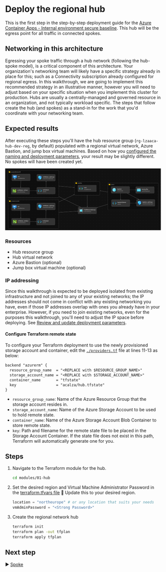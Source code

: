 # Deploy the regional hub

This is the first step in the step-by-step deployment guide for the [Azure Container Apps - Internal environment secure baseline](../../README.md). This hub will be the egress point for all traffic in connected spokes.

## Networking in this architecture

Egressing your spoke traffic through a hub network (following the hub-spoke model), is a critical component of this architecture. Your organization's networking team will likely have a specific strategy already in place for this; such as a Connectivity subscription already configured for regional egress. In this walkthrough, we are going to implement this recommended strategy in an illustrative manner, however you will need to adjust based on your specific situation when you implement this cluster for production. Hubs are usually a centrally-managed and governed resource in an organization, and not typically workload specific. The steps that follow create the hub (and spokes) as a stand-in for the work that you'd coordinate with your networking team.

## Expected results

After executing these steps you'll have the hub resource group (`rg-lzaaca-hub-dev-reg`, by default) populated with a regional virtual network, Azure Bastion, and jump box virtual machines. Based on how you [configured the naming and deployment parameters](../../README.md#steps), your result may be slightly different. No spokes will have been created yet.

![A picture of the components in the hub resource group.](./media/hub.png)

### Resources

- Hub resource group
- Hub virtual network
- Azure Bastion (optional)
- Jump box virtual machine (optional)

### IP addressing

Since this walkthrough is expected to be deployed isolated from existing infrastructure and not joined to any of your existing networks; the IP addresses should not come in conflict with any existing networking you have, even if those IP addresses overlap with ones you already have in your enterprise. However, if you need to join existing networks, even for the purposes this walkthrough, you'll need to adjust the IP space before deploying. See [Review and update deployment parameters](../../README.md#steps).

#### Configure Terraform remote state

To configure your Terraform deployment to use the newly provisioned storage account and container, edit the [`./providers.tf`](./providers.tf) file at lines 11-13 as below:

```hcl
backend "azurerm" {
  resource_group_name  = "<REPLACE with $RESOURCE_GROUP_NAME>"
  storage_account_name = "<REPLACE with $STORAGE_ACCOUNT_NAME>"
  container_name       = "tfstate"
  key                  = "acalza/hub.tfstate"
}
```

* `resource_group_name`: Name of the Azure Resource Group that the storage account resides in.
* `storage_account_name`: Name of the Azure Storage Account to be used to hold remote state.
* `container_name`: Name of the Azure Storage Account Blob Container to store remote state.
* `key`: Path and filename for the remote state file to be placed in the Storage Account Container. If the state file does not exist in this path, Terraform will automatically generate one for you.

## Steps

1. Navigate to the Terraform module for the hub. 
   
   ```bash
   cd modules/01-hub
   ```

2. Set the desired region and Virtual Machine Administrator Password in the [terraform.tfvars file](./terraform.tfvars)
   :stop_sign: Update this to your desired region.

   ```Terraform
   location = "northeurope" # or any location that suits your needs
   vmAdminPassword = "<Strong Password>"
   ```

3. Create the regional network hub

    ```bash
    terraform init
    terraform plan -out tfplan
    terraform apply tfplan 
    ```

## Next step
:arrow_forward: [Spoke](../02-spoke/README.md)
